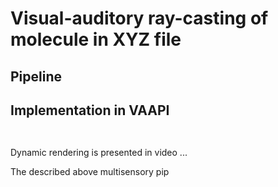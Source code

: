 Visual-auditory ray-casting of molecule in XYZ file
===================================================

Pipeline
--------



Implementation in VAAPI
-----------------------

~~~c
   
~~~

Dynamic rendering is presented in video ...

The described above multisensory pip



